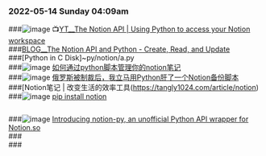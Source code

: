 ### 2022-05-14 Sunday 04:09am  
###![image](https://user-images.githubusercontent.com/2582004/168383499-433ed581-6cc2-4d20-96ab-7ff4640a7436.png)
📺[YT__The Notion API | Using Python to access your Notion workspace](https://www.youtube.com/watch?v=sdn1HgxLwEg&t=268s)  
###[BLOG__The Notion API and Python - Create, Read, and Update](https://prettystatic.com/notion-api-python/)  
###[Python in C Disk]~py/notion/a.py  
###![image](https://user-images.githubusercontent.com/2582004/168383408-5c888c43-319b-4626-ad1f-ebe3f8cc5453.png)
[如何通过python脚本管理你的notion笔记](https://blog.csdn.net/xinhuoip/article/details/114383066)  
###![image](https://user-images.githubusercontent.com/2582004/168387179-44590509-01f0-44b2-87b7-3dc35ac7cc1a.png)
[俄罗斯被制裁后，我立马用Python肝了一个Notion备份脚本](https://zhuanlan.zhihu.com/p/479554657)  
###[Notion笔记 | 改变生活的效率工具(https://tangly1024.com/article/notion)  
###![image](https://user-images.githubusercontent.com/2582004/168388762-bdabaa65-6991-4834-b48f-bd5fa7fafb6e.png)
[pip install notion](https://pypi.org/project/notion/)  
```

```
###![image](https://user-images.githubusercontent.com/2582004/168389459-240c24ef-d64d-471b-94f5-4c48833c15c0.png)
[Introducing notion-py, an unofficial Python API wrapper for Notion.so](https://medium.com/@jamiealexandre/introducing-notion-py-an-unofficial-python-api-wrapper-for-notion-so-603700f92369)  
###[]()  
###[]()  


